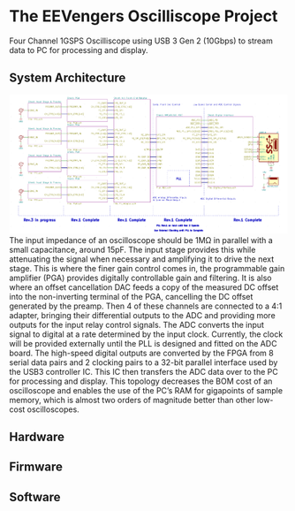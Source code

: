 # The EEVengers Oscilliscope Project
Four Channel 1GSPS Oscilliscope using USB 3 Gen 2 (10Gbps) to stream data to PC for processing and display.

## System Architecture
![Picture](DSO_Hardware/Block_Diagram.png?raw=true "Block Diagram")
The input impedance of an oscilloscope should be 1MΩ in parallel with a small capacitance, around 15pF. The input stage provides this while attenuating the signal when necessary and amplifying it to drive the next stage. This is where the finer gain control comes in, the programmable gain amplifier (PGA) provides digitally controllable gain and filtering. It is also where an offset cancellation DAC feeds a copy of the measured DC offset into the non-inverting terminal of the PGA, cancelling the DC offset generated by the preamp. Then 4 of these channels are connected to a 4:1 adapter, bringing their differential outputs to the ADC and providing more outputs for the input relay control signals. The ADC converts the input signal to digital at a rate determined by the input clock. Currently, the clock will be provided externally until the PLL is designed and fitted on the ADC board. The high-speed digital outputs are converted by the FPGA from 8 serial data pairs and 2 clocking pairs to a 32-bit parallel interface used by the USB3 controller IC. This IC then transfers the ADC data over to the PC for processing and display. This topology decreases the BOM cost of an oscilloscope and enables the use of the PC’s RAM for gigapoints of sample memory, which is almost two orders of magnitude better than other low-cost oscilloscopes. 

## Hardware

## Firmware

## Software
